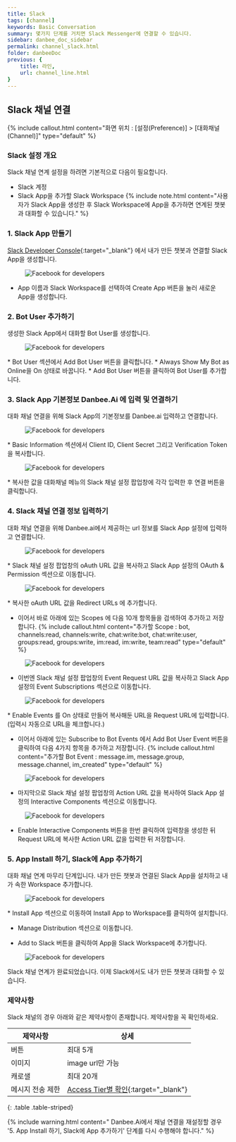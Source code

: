 ```yaml
---
title: Slack 
tags: [channel]
keywords: Basic Conversation
summary: 몇가지 단계를 거치면 Slack Messenger에 연결할 수 있습니다.
sidebar: danbee_doc_sidebar
permalink: channel_slack.html
folder: danbeeDoc
previous: {
    title: 라인,
    url: channel_line.html
}
---
```


## Slack 채널 연결
 {% include callout.html content="화면 위치 : [설정(Preference)] > [대화채널(Channel)]" type="default" %} 


### Slack 설정 개요
Slack 채널 연계 설정을 하려면 기본적으로 다음이 필요합니다.

* Slack 계정
* Slack App을 추가할 Slack Workspace
{% include note.html content="사용자가 Slack App을 생성한 후 Slack Workspace에 App을 추가하면 연계된 챗봇과 대화할 수 있습니다." %}


### 1. Slack App 만들기
<span class="link">[Slack Developer Console](https://api.slack.com/apps/new){:target="_blank"}</span> 에서 내가 만든 챗봇과 연결할 Slack App을 생성합니다.<figure><img class="docimage" src="images/channel/slack/slack_01_create_app.png" alt="Facebook for developers" style="max-width: 800px"></figure>
* App 이름과 Slack Workspace를 선택하여 Create App 버튼을 눌러 새로운 App을 생성합니다.



### 2. Bot User 추가하기
생성한 Slack App에서 대화할 Bot User를 생성합니다.
<figure><img class="docimage" src="images/channel/slack/slack_02_add_bot_user.png" alt="Facebook for developers" style="max-width: 800px"></figure>
* Bot User 섹션에서 Add Bot User 버튼을 클릭합니다.
* Always Show My Bot as Online을 On 상태로 바꿉니다.
* Add Bot User 버튼을 클릭하여 Bot User를 추가합니다.



### 3. Slack App 기본정보 Danbee.Ai 에 입력 및 연결하기
대화 채널 연결을 위해 Slack App의 기본정보를 Danbee.ai 입력하고 연결합니다.
<figure><img class="docimage" src="images/channel/slack/slack_03_basic_info.png" alt="Facebook for developers" style="max-width: 800px"></figure>
* Basic Information 섹션에서 Client ID, Client Secret 그리고 Verification Token 을 복사합니다.
<figure><img class="docimage" src="images/channel/slack/slack_03_basic_info_d.png" alt="Facebook for developers" style="max-width: 800px"></figure>
* 복사한 값을 대화채널 메뉴의 Slack 채널 설정 팝업창에 각각 입력한 후 연결 버튼을 클릭합니다.



### 4. Slack 채널 연결 정보 입력하기
대화 채널 연결을 위해 Danbee.ai에서 제공하는 url 정보를 Slack App 설정에 입력하고 연결합니다.

<figure><img class="docimage" src="images/channel/slack/slack_04_url.png" alt="Facebook for developers" style="max-width: 800px"></figure>
* Slack 채널 설정 팝업창의 oAuth URL 값을 복사하고 Slack App 설정의 OAuth & Permission 섹션으로 이동합니다.

<figure><img class="docimage" src="images/channel/slack/slack_04_url_auth.png" alt="Facebook for developers" style="max-width: 800px"></figure>
* 복사한 oAuth URL 값을 Redirect URLs 에 추가합니다.

* 이어서 바로 아래에 있는 Scopes 에 다음 10개 항목들을 검색하여 추가하고 저장합니다.
{% include callout.html content="추가할 Scope : bot, channels:read, channels:write, chat:write:bot, chat:write:user, groups:read, groups:write, im:read, im:write, team:read" type="default" %}
  
  
<figure><img class="docimage" src="images/channel/slack/slack_04_url_auth2.png" alt="Facebook for developers" style="max-width: 800px"></figure>

* 이번엔 Slack 채널 설정 팝업창의 Event Request URL 값을 복사하고 Slack App 설정의 Event Subscriptions 섹션으로 이동합니다.

<figure><img class="docimage" src="images/channel/slack/slack_04_url_requestUrl.png" alt="Facebook for developers" style="max-width: 800px"></figure>
* Enable Events 를 On 상태로 만들어 복사해둔 URL을 Request URL에 입력합니다.
(입력시 자동으로 URL을 체크합니다.)

* 이어서 아래에 있는 Subscribe to Bot Events 에서 Add Bot User Event 버튼을 클릭하여 다음 4가지 항목을 추가하고 저장합니다.
{% include callout.html content="추가할 Bot Event : message.im, message.group, message.channel, im_created" type="default" %}
    
<figure><img class="docimage" src="images/channel/slack/slack_04_url_requestUrl2.png" alt="Facebook for developers" style="max-width: 800px"></figure>

* 마지막으로 Slack 채널 설정 팝업창의 Action URL 값을 복사하여 Slack App 설정의 Interactive Components 섹션으로 이동합니다.

<figure><img class="docimage" src="images/channel/slack/slack_04_url_requestUrl3.png" alt="Facebook for developers" style="max-width: 800px"></figure>

* Enable Interactive Components 버튼을 한번 클릭하여 입력창을 생성한 뒤 Request URL에 복사한 Action URL 값을 입력한 뒤 저장합니다.



### 5. App Install 하기, Slack에 App 추가하기
대화 채널 연계 마무리 단계입니다. 내가 만든 챗봇과 연결된 Slack App을 설치하고 내가 속한 Workspace 추가합니다.

<figure><img class="docimage" src="images/channel/slack/slack_05_install_app.png" alt="Facebook for developers" style="max-width: 800px"></figure>
* Install App 섹션으로 이동하여 Install App to Workspace를 클릭하여 설치합니다.

* Manage Distribution 섹션으로 이동합니다.

* Add to Slack 버튼을 클릭하여 App을 Slack Workspace에 추가합니다. 
<figure><img class="docimage" src="images/channel/slack/slack_05_install_app2.png" alt="Facebook for developers" style="max-width: 800px"></figure>


Slack 채널 연계가 완료되었습니다. 이제 Slack에서도 내가 만든 챗봇과 대화할 수 있습니다.



### 제약사항
Slack 채널의 경우 아래와 같은 제약사항이 존재합니다. 제약사항을 꼭 확인하세요.

| 제약사항 | 상세 |
|--------|-------|
| 버튼 | 최대 5개 |
| 이미지 | image url만 가능 | 
| 캐로샐 | 최대 20개 | 
| 메시지 전송 제한 | <span class="link">[Access Tier별 확인](https://api.slack.com/docs/rate-limits#tiers){:target="_blank"}</span> |
{: .table .table-striped}

{% include warning.html content=" Danbee.Ai에서 채널 연결을 재설정할 경우 '5. App Install 하기, Slack에 App 추가하기' 단계를 다시 수행해야 합니다." %}
